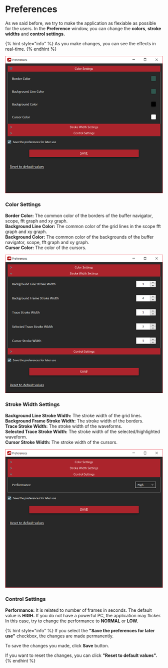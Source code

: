 # Preferences

As we said before, we try to make the application as flexiable as possible for the users. In the **Preference** window, you can change the **colors**, **stroke widths** and **control settings.**

{% hint style="info" %}
As you make changes, you can see the effects in real-time.
{% endhint %}

![Color Settings](../../../../.gitbook/assets/image%20%2896%29.png)

### Color Settings

**Border Color:** The common color of the borders of the buffer navigator, scope, fft graph and xy graph.  
**Background Line Color:** The common color of the grid lines in the scope fft graph and xy graph.  
**Background Color:** The common color of the backgrounds of the buffer navigator, scope, fft graph and xy graph.  
**Cursor Color:** The color of the cursors.

![Stroke Width Settings](../../../../.gitbook/assets/image%20%2821%29.png)

### Stroke Width Settings

**Background Line Stroke Width:** The stroke width of the grid lines.  
**Background Frame Stroke Width:** The stroke width of the borders.  
**Trace Stroke Width:** The stroke width of the waveforms.  
**Selected Trace Stroke Width:** The stroke width of the selected/highlighted waveform.  
**Cursor Stroke Width:** The stroke width of the cursors.

![Control Settings](../../../../.gitbook/assets/image%20%2810%29.png)

### Control Settings

**Performance:** It is related to number of frames in seconds. The default value is **HIGH.** If you do not have a powerful PC, the application may flicker. In this case, try to change the performance to **NORMAL** or **LOW.**

{% hint style="info" %}
If you select the **"Save the preferences for later use"** checkbox, the changes are made permanently.

To save the changes you made, click **Save** button.

If you want to reset the changes, you can click **"Reset to default values".**
{% endhint %}

